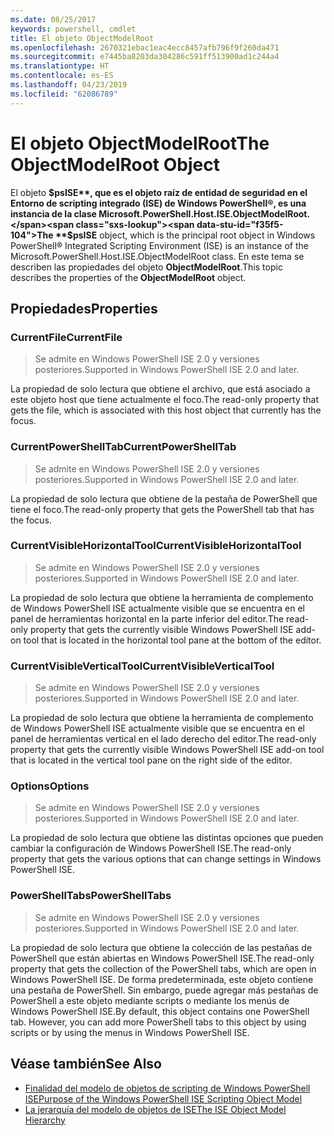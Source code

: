 ```yaml
---
ms.date: 08/25/2017
keywords: powershell, cmdlet
title: El objeto ObjectModelRoot
ms.openlocfilehash: 2670321ebac1eac4ecc8457afb796f9f260da471
ms.sourcegitcommit: e7445ba8203da304286c591ff513900ad1c244a4
ms.translationtype: HT
ms.contentlocale: es-ES
ms.lasthandoff: 04/23/2019
ms.locfileid: "62086789"
---
```

# <a name="the-objectmodelroot-object"></a><span data-ttu-id="f35f5-103">El objeto ObjectModelRoot</span><span class="sxs-lookup"><span data-stu-id="f35f5-103">The ObjectModelRoot Object</span></span>

<span data-ttu-id="f35f5-104">El objeto **$psISE**, que es el objeto raíz de entidad de seguridad en el Entorno de scripting integrado (ISE) de Windows PowerShell®, es una instancia de la clase Microsoft.PowerShell.Host.ISE.ObjectModelRoot.</span><span class="sxs-lookup"><span data-stu-id="f35f5-104">The **$psISE** object, which is the principal root object in Windows PowerShell® Integrated Scripting Environment (ISE) is an instance of the Microsoft.PowerShell.Host.ISE.ObjectModelRoot class.</span></span>
<span data-ttu-id="f35f5-105">En este tema se describen las propiedades del objeto **ObjectModelRoot**.</span><span class="sxs-lookup"><span data-stu-id="f35f5-105">This topic describes the properties of the **ObjectModelRoot** object.</span></span>

## <a name="properties"></a><span data-ttu-id="f35f5-106">Propiedades</span><span class="sxs-lookup"><span data-stu-id="f35f5-106">Properties</span></span>

### <a name="currentfile"></a><span data-ttu-id="f35f5-107">CurrentFile</span><span class="sxs-lookup"><span data-stu-id="f35f5-107">CurrentFile</span></span>

> <span data-ttu-id="f35f5-108">Se admite en Windows PowerShell ISE 2.0 y versiones posteriores.</span><span class="sxs-lookup"><span data-stu-id="f35f5-108">Supported in Windows PowerShell ISE 2.0 and later.</span></span>

<span data-ttu-id="f35f5-109">La propiedad de solo lectura que obtiene el archivo, que está asociado a este objeto host que tiene actualmente el foco.</span><span class="sxs-lookup"><span data-stu-id="f35f5-109">The read-only property that gets the file, which is associated with this host object that currently has the focus.</span></span>

### <a name="currentpowershelltab"></a><span data-ttu-id="f35f5-110">CurrentPowerShellTab</span><span class="sxs-lookup"><span data-stu-id="f35f5-110">CurrentPowerShellTab</span></span>

> <span data-ttu-id="f35f5-111">Se admite en Windows PowerShell ISE 2.0 y versiones posteriores.</span><span class="sxs-lookup"><span data-stu-id="f35f5-111">Supported in Windows PowerShell ISE 2.0 and later.</span></span>

<span data-ttu-id="f35f5-112">La propiedad de solo lectura que obtiene de la pestaña de PowerShell que tiene el foco.</span><span class="sxs-lookup"><span data-stu-id="f35f5-112">The read-only property that gets the PowerShell tab that has the focus.</span></span>

### <a name="currentvisiblehorizontaltool"></a><span data-ttu-id="f35f5-113">CurrentVisibleHorizontalTool</span><span class="sxs-lookup"><span data-stu-id="f35f5-113">CurrentVisibleHorizontalTool</span></span>

> <span data-ttu-id="f35f5-114">Se admite en Windows PowerShell ISE 2.0 y versiones posteriores.</span><span class="sxs-lookup"><span data-stu-id="f35f5-114">Supported in Windows PowerShell ISE 2.0 and later.</span></span>

<span data-ttu-id="f35f5-115">La propiedad de solo lectura que obtiene la herramienta de complemento de Windows PowerShell ISE actualmente visible que se encuentra en el panel de herramientas horizontal en la parte inferior del editor.</span><span class="sxs-lookup"><span data-stu-id="f35f5-115">The read-only property that gets the currently visible Windows PowerShell ISE add-on tool that is located in the horizontal tool pane at the bottom of the editor.</span></span>

### <a name="currentvisibleverticaltool"></a><span data-ttu-id="f35f5-116">CurrentVisibleVerticalTool</span><span class="sxs-lookup"><span data-stu-id="f35f5-116">CurrentVisibleVerticalTool</span></span>

> <span data-ttu-id="f35f5-117">Se admite en Windows PowerShell ISE 2.0 y versiones posteriores.</span><span class="sxs-lookup"><span data-stu-id="f35f5-117">Supported in Windows PowerShell ISE 2.0 and later.</span></span>

<span data-ttu-id="f35f5-118">La propiedad de solo lectura que obtiene la herramienta de complemento de Windows PowerShell ISE actualmente visible que se encuentra en el panel de herramientas vertical en el lado derecho del editor.</span><span class="sxs-lookup"><span data-stu-id="f35f5-118">The read-only property that gets the currently visible Windows PowerShell ISE add-on tool that is located in the vertical tool pane on the right side of the editor.</span></span>

### <a name="options"></a><span data-ttu-id="f35f5-119">Options</span><span class="sxs-lookup"><span data-stu-id="f35f5-119">Options</span></span>

> <span data-ttu-id="f35f5-120">Se admite en Windows PowerShell ISE 2.0 y versiones posteriores.</span><span class="sxs-lookup"><span data-stu-id="f35f5-120">Supported in Windows PowerShell ISE 2.0 and later.</span></span>

<span data-ttu-id="f35f5-121">La propiedad de solo lectura que obtiene las distintas opciones que pueden cambiar la configuración de Windows PowerShell ISE.</span><span class="sxs-lookup"><span data-stu-id="f35f5-121">The read-only property that gets the various options that can change settings in Windows PowerShell ISE.</span></span>

### <a name="powershelltabs"></a><span data-ttu-id="f35f5-122">PowerShellTabs</span><span class="sxs-lookup"><span data-stu-id="f35f5-122">PowerShellTabs</span></span>

> <span data-ttu-id="f35f5-123">Se admite en Windows PowerShell ISE 2.0 y versiones posteriores.</span><span class="sxs-lookup"><span data-stu-id="f35f5-123">Supported in Windows PowerShell ISE 2.0 and later.</span></span>

<span data-ttu-id="f35f5-124">La propiedad de solo lectura que obtiene la colección de las pestañas de PowerShell que están abiertas en Windows PowerShell ISE.</span><span class="sxs-lookup"><span data-stu-id="f35f5-124">The read-only property that gets the collection of the PowerShell tabs, which are open in Windows PowerShell ISE.</span></span> <span data-ttu-id="f35f5-125">De forma predeterminada, este objeto contiene una pestaña de PowerShell. Sin embargo, puede agregar más pestañas de PowerShell a este objeto mediante scripts o mediante los menús de Windows PowerShell ISE.</span><span class="sxs-lookup"><span data-stu-id="f35f5-125">By default, this object contains one PowerShell tab. However, you can add more PowerShell tabs to this object by using scripts or by using the menus in Windows PowerShell ISE.</span></span>

## <a name="see-also"></a><span data-ttu-id="f35f5-126">Véase también</span><span class="sxs-lookup"><span data-stu-id="f35f5-126">See Also</span></span>

- [<span data-ttu-id="f35f5-127">Finalidad del modelo de objetos de scripting de Windows PowerShell ISE</span><span class="sxs-lookup"><span data-stu-id="f35f5-127">Purpose of the Windows PowerShell ISE Scripting Object Model</span></span>](Purpose-of-the-Windows-PowerShell-ISE-Scripting-Object-Model.md)
- [<span data-ttu-id="f35f5-128">La jerarquía del modelo de objetos de ISE</span><span class="sxs-lookup"><span data-stu-id="f35f5-128">The ISE Object Model Hierarchy</span></span>](The-ISE-Object-Model-Hierarchy.md)